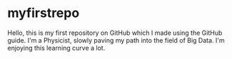 # myfirstrepo
Hello, this is my first repository on GitHub which I made using the GitHub guide.
I'm a Physicist, slowly paving my path into the field of Big Data. I'm enjoying this learning curve a lot.
